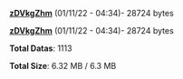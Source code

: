 [**zDVkgZhm**](/data/zDVkgZhm.txt) (01/11/22 - 04:34)- 28724 bytes

[**zDVkgZhm**](/data/zDVkgZhm.txt) (01/11/22 - 04:34)- 28724 bytes

**Total Datas**: 1113

**Total Size**: 6.32 MB / 6.3 MB